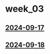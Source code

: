 # week_03 <!-- markmap: foldAll -->
## [2024-09-17](2024-09-17/2024-09-17.html)
## [2024-09-18](2024-09-18/2024-09-18.html)
